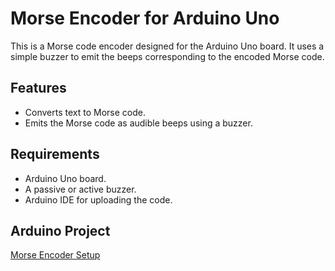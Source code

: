 # Morse Encoder for Arduino Uno

This is a Morse code encoder designed for the Arduino Uno board. It uses a simple buzzer to emit the beeps corresponding to the encoded Morse code.

## Features
- Converts text to Morse code.
- Emits the Morse code as audible beeps using a buzzer.

## Requirements
- Arduino Uno board.
- A passive or active buzzer.
- Arduino IDE for uploading the code.

## Arduino Project

[Morse Encoder Setup](img/diagram.png)
